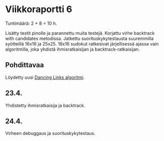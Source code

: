 # Viikkoraportti 6

Tuntimäärä: 2 + 8 = 10 h.

Lisätty testit pinolle ja parannettu muita testejä. Korjattu virhe backtrack with candidates metodissa. Jatkettu suorituskykytestausta suuremmilla syötteillä 16x16 ja 25x25. 16x16 sudokut ratkesivat järjellisessä ajassa vain algoritmilla, joka yhdistä ihmisratkaisijan ja backtrack-ratkaisijan.

## Pohdittavaa
Löydetty uusi [Dancing Links algoritmi](https://www.baeldung.com/java-sudoku).

## 23.4.

Yhdistetty ihmisratkaisija ja backtrack.

## 24.4.

Virheen debuggaus ja suorituskykytestaus.